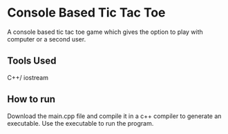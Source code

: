 # Console Based Tic Tac Toe
A console based tic tac toe game which gives the option to play with computer or a second user.
## Tools Used
C++/ iostream
## How to run
Download the main.cpp file and compile it in a c++ compiler to generate an executable. Use the executable to run the program.

